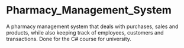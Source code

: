 # Pharmacy_Management_System
A pharmacy management system that deals with purchases, sales and products, while also keeping track of employees, customers and transactions. Done for the C# course for university.
